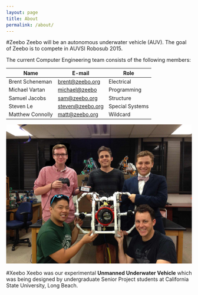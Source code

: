 ```yaml
---
layout: page
title: About
permalink: /about/
---
```


#Zeebo
Zeebo will be an autonomous underwater vehicle (AUV). The goal of Zeebo is to compete in AUVSI Robosub 2015.

The current Computer Engineering team consists of the following members:


Name             | E-mail                                          | Role
-----------------|-------------------------------------------------|----------------
Brent Scheneman  | [brent@zeebo.org](mailto:brent@zeebo.org)       | Electrical
Michael Vartan   | [michael@zeebo](mailto:michael@zeebo.org)       | Programming
Samuel Jacobs    | [sam@zeebo.org](mailto:sam@zeebo.org)           | Structure
Steven Le        | [steven@zeebo.org](mailto:steven@zeebo.org)     | Special Systems
Matthew Connolly | [matt@zeebo.org](mailto:matt@zeebo.org)         | Wildcard


![Team Xeebo](/images/team.jpg "Team Xeebo")


#Xeebo
Xeebo was our experimental **Unmanned Underwater Vehicle** which was being designed by undergraduate Senior Project students at California State University, Long Beach. 